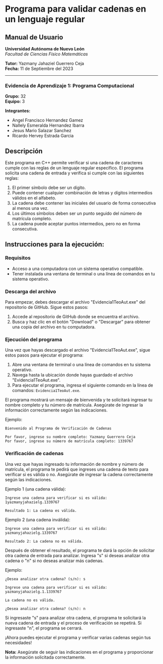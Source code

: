 # Programa para validar cadenas en un lenguaje regular

## Manual de Usuario

**Universidad Autónoma de Nuevo León**  
*Facultad de Ciencias Físico Matemáticas*  

**Tutor:** Yazmany Jahaziel Guerrero Ceja  
**Fecha:** 11 de Septiembre del 2023

---

### Evidencia de Aprendizaje 1: Programa Computacional

**Grupo:** 32  
**Equipo:** 3  

**Integrantes:**
- Angel Francisco Hernandez Gamez
- Nallely Esmeralda Hernandez Ibarra
- Jesus Mario Salazar Sanchez
- Ricardo Hervey Estrada Garcia

## Descripción

Este programa en C++ permite verificar si una cadena de caracteres cumple con las reglas de un lenguaje regular específico. El programa solicita una cadena de entrada y verifica si cumple con las siguientes reglas:

1. El primer símbolo debe ser un dígito.
2. Puede contener cualquier combinación de letras y dígitos intermedios válidos en el alfabeto.
3. La cadena debe contener las iniciales del usuario de forma consecutiva al menos una vez.
4. Los últimos símbolos deben ser un punto seguido del número de matrícula completo.
5. La cadena puede aceptar puntos intermedios, pero no en forma consecutiva.

## Instrucciones para la ejecución:

### Requisitos

- Acceso a una computadora con un sistema operativo compatible.
- Tener instalada una ventana de terminal o una línea de comandos en tu sistema operativo.

### Descarga del archivo

Para empezar, debes descargar el archivo "Evidencia1TeoAut.exe" del repositorio de GitHub. Sigue estos pasos:

1. Accede al repositorio de GitHub donde se encuentra el archivo.
2. Busca y haz clic en el botón "Download" o "Descargar" para obtener una copia del archivo en tu computadora.

### Ejecución del programa

Una vez que hayas descargado el archivo "Evidencia1TeoAut.exe", sigue estos pasos para ejecutar el programa:

1. Abre una ventana de terminal o una línea de comandos en tu sistema operativo.
2. Navega hasta la ubicación donde hayas guardado el archivo "Evidencia1TeoAut.exe".
3. Para ejecutar el programa, ingresa el siguiente comando en la línea de comandos: `Evidencia1TeoAut.exe`.

El programa mostrará un mensaje de bienvenida y te solicitará ingresar tu nombre completo y tu número de matrícula. Asegúrate de ingresar la información correctamente según las indicaciones.

Ejemplo:

```
Bienvenido al Programa de Verificación de Cadenas

Por favor, ingrese su nombre completo: Yazmany Guerrero Ceja
Por favor, ingrese su número de matrícula completo: 1339767
```

### Verificación de cadenas

Una vez que hayas ingresado tu información de nombre y número de matrícula, el programa te pedirá que ingreses una cadena de texto para verificar si es válida o no. Asegúrate de ingresar la cadena correctamente según las indicaciones.

Ejemplo 1 (una cadena válida):

```
Ingrese una cadena para verificar si es válida: 1yazmanyjahazielg.1339767

Resultado 1: La cadena es válida.
```

Ejemplo 2 (una cadena inválida):

```
Ingrese una cadena para verificar si es válida: yazmanyjahazielg.1339767

Resultado 2: La cadena no es válida.
```

Después de obtener el resultado, el programa te dará la opción de solicitar otra cadena de entrada para analizar. Ingresa "s" si deseas analizar otra cadena o "n" si no deseas analizar más cadenas.

Ejemplo:

```
¿Desea analizar otra cadena? (s/n): s

Ingrese una cadena para verificar si es válida: yazmanyjahazielg.1.1339767

La cadena no es válida.

¿Desea analizar otra cadena? (s/n): n
```

Si ingresaste "s" para analizar otra cadena, el programa te solicitará la nueva cadena de entrada y el proceso de verificación se repetirá. Si ingresaste "n", el programa se cerrará.

¡Ahora puedes ejecutar el programa y verificar varias cadenas según tus necesidades!

**Nota:** Asegúrate de seguir las indicaciones en el programa y proporcionar la información solicitada correctamente.